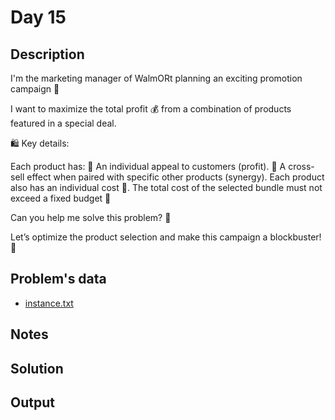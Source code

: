 # Day 15

## Description
I'm the marketing manager of WalmORt planning an exciting promotion campaign 🛒

I want to maximize the total profit 💰 from a combination of products featured in a special deal.

🛍️ Key details:

Each product has:
🤑 An individual appeal to customers (profit).
🔗 A cross-sell effect when paired with specific other products (synergy).
Each product also has an individual cost 💸.
The total cost of the selected bundle must not exceed a fixed budget 🧾

Can you help me solve this problem? 🧩

Let’s optimize the product selection and make this campaign a blockbuster! 🚀

## Problem's data

* [instance.txt](./instance.txt)

## Notes

## Solution

## Output
